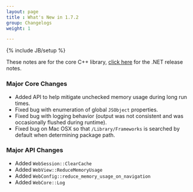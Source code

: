 ```yaml
---
layout: page
title : What's New in 1.7.2
group: Changelogs
weight: 1

---
```

{% include JB/setup %}

<p class="highlight">These notes are for the core C++ library, <a href="http://wiki.awesomium.net/changelogs/whats-new-1-7-2.html">click here</a> for the .NET release notes.</p>


### Major Core Changes

 * Added API to help mitigate unchecked memory usage during long run times.
 * Fixed bug with enumeration of global `JSObject` properties.
 * Fixed bug with logging behavior (output was not consistent and was occasionally flushed during runtime).
 * Fixed bug on Mac OSX so that `/Library/Frameworks` is searched by default when determining package path.

### Major API Changes

 * Added `WebSession::ClearCache`
 * Added `WebView::ReduceMemoryUsage`
 * Added `WebConfig::reduce_memory_usage_on_navigation`
 * Added `WebCore::Log`
